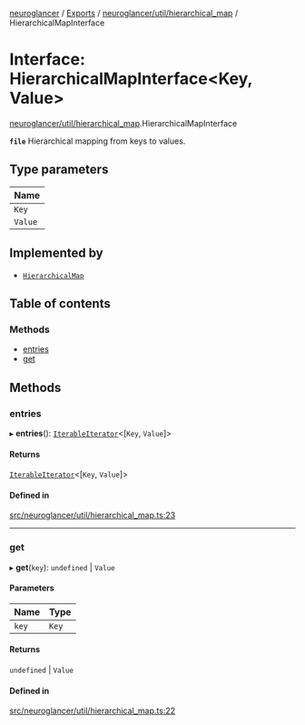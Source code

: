[neuroglancer](../README.md) / [Exports](../modules.md) / [neuroglancer/util/hierarchical\_map](../modules/neuroglancer_util_hierarchical_map.md) / HierarchicalMapInterface

# Interface: HierarchicalMapInterface<Key, Value\>

[neuroglancer/util/hierarchical_map](../modules/neuroglancer_util_hierarchical_map.md).HierarchicalMapInterface

**`file`** Hierarchical mapping from keys to values.

## Type parameters

| Name |
| :------ |
| `Key` |
| `Value` |

## Implemented by

- [`HierarchicalMap`](../classes/neuroglancer_util_hierarchical_map.HierarchicalMap.md)

## Table of contents

### Methods

- [entries](neuroglancer_util_hierarchical_map.HierarchicalMapInterface.md#entries)
- [get](neuroglancer_util_hierarchical_map.HierarchicalMapInterface.md#get)

## Methods

### entries

▸ **entries**(): [`IterableIterator`](main_module._internal_.IterableIterator.md)<[`Key`, `Value`]\>

#### Returns

[`IterableIterator`](main_module._internal_.IterableIterator.md)<[`Key`, `Value`]\>

#### Defined in

[src/neuroglancer/util/hierarchical_map.ts:23](https://github.com/ActiveBrainAtlas2/neuroglancer/blob/034b457d/src/neuroglancer/util/hierarchical_map.ts#L23)

___

### get

▸ **get**(`key`): `undefined` \| `Value`

#### Parameters

| Name | Type |
| :------ | :------ |
| `key` | `Key` |

#### Returns

`undefined` \| `Value`

#### Defined in

[src/neuroglancer/util/hierarchical_map.ts:22](https://github.com/ActiveBrainAtlas2/neuroglancer/blob/034b457d/src/neuroglancer/util/hierarchical_map.ts#L22)
